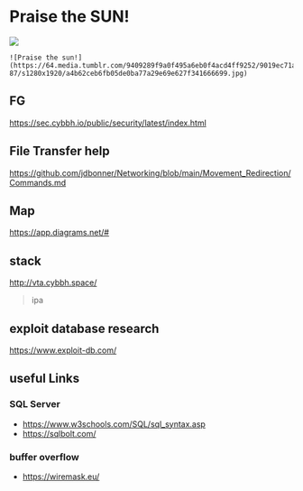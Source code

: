 # Praise the SUN!
![](https://pbs.twimg.com/media/DeDIxNMWsAAH0-Q.jpg)
```
![Praise the sun!](https://64.media.tumblr.com/9409289f9a0f495a6eb0f4acd4ff9252/9019ec71a431aa98-87/s1280x1920/a4b62ceb6fb05de0ba77a29e69e627f341666699.jpg)
```

## FG
https://sec.cybbh.io/public/security/latest/index.html

## File Transfer help
https://github.com/jdbonner/Networking/blob/main/Movement_Redirection/Commands.md

## Map
https://app.diagrams.net/#

## stack
http://vta.cybbh.space/
> ipa

## exploit database research
https://www.exploit-db.com/

## useful Links
### SQL Server
- https://www.w3schools.com/SQL/sql_syntax.asp
- https://sqlbolt.com/

### buffer overflow
- https://wiremask.eu/




